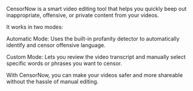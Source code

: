 CensorNow is a smart video editing tool that helps you quickly beep out inappropriate, offensive, or private content from your videos.

It works in two modes:

Automatic Mode: Uses the built-in profanity detector to automatically identify and censor offensive language.

Custom Mode: Lets you review the video transcript and manually select specific words or phrases you want to censor.

With CensorNow, you can make your videos safer and more shareable without the hassle of manual editing.
